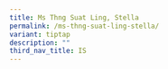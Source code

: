 ```yaml
---
title: Ms Thng Suat Ling, Stella
permalink: /ms-thng-suat-ling-stella/
variant: tiptap
description: ""
third_nav_title: IS
---
```

